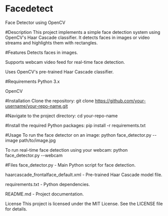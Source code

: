 # Facedetect
Face Detector using OpenCV

#Description
This project implements a simple face detection system using OpenCV's Haar Cascade classifier. It detects faces in images or video streams and highlights them with rectangles.

#Features
Detects faces in images.

Supports webcam video feed for real-time face detection.

Uses OpenCV's pre-trained Haar Cascade classifier.

#Requirements
Python 3.x

OpenCV

#Installation
Clone the repository:
git clone https://github.com/your-username/your-repo-name.git

#Navigate to the project directory:
cd your-repo-name

#Install the required Python packages:
pip install -r requirements.txt

#Usage
To run the face detector on an image:
python face_detector.py --image path/to/image.jpg

To run real-time face detection using your webcam:
python face_detector.py --webcam

#Files
face_detector.py - Main Python script for face detection.

haarcascade_frontalface_default.xml - Pre-trained Haar Cascade model file.

requirements.txt - Python dependencies.

README.md - Project documentation.

License
This project is licensed under the MIT License. See the LICENSE file for details.


